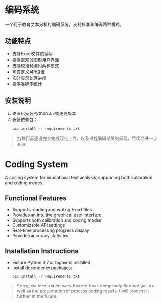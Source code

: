 # 编码系统

一个用于教育文本分析的编码系统，支持校准和编码两种模式。

## 功能特点

- 支持Excel文件的读写
- 提供直观的图形用户界面
- 支持校准和编码两种模式
- 可自定义API设置
- 实时显示处理进度
- 提供准确率统计

## 安装说明

1. 确保已安装Python 3.7或更高版本
2. 安装依赖包：
   ```bash
   pip install -r requirements.txt

> 抱歉目前还没完全完成汉化工作，以及过程编码结果的呈现，后续会进一步处理。

# Coding System
A coding system for educational text analysis, supporting both calibration and coding modes.

## Functional Features

- Supports reading and writing Excel files
- Provides an intuitive graphical user interface
- Supports both calibration and coding modes
- Customizable API settings
- Real-time processing progress display
- Provides accuracy statistics

## Installation Instructions

- Ensure Python 3.7 or higher is installed
- Install dependency packages:
   ```bash
   pip install -r requirements.txt

> Sorry, the localization work has not been completely finished yet, as well as the presentation of process coding results. I will process it further in the future.
